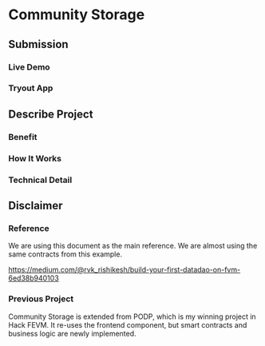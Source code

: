 # Community Storage 

## Submission

### Live Demo

### Tryout App

## Describe Project

### Benefit

### How It Works

### Technical Detail

## Disclaimer

### Reference

We are using this document as the main reference. We are almost using the same contracts from this example.

https://medium.com/@rvk_rishikesh/build-your-first-datadao-on-fvm-6ed38b940103

### Previous Project

Community Storage is extended from PODP, which is my winning project in Hack FEVM.
It re-uses the frontend component, but smart contracts and business logic are newly implemented.
